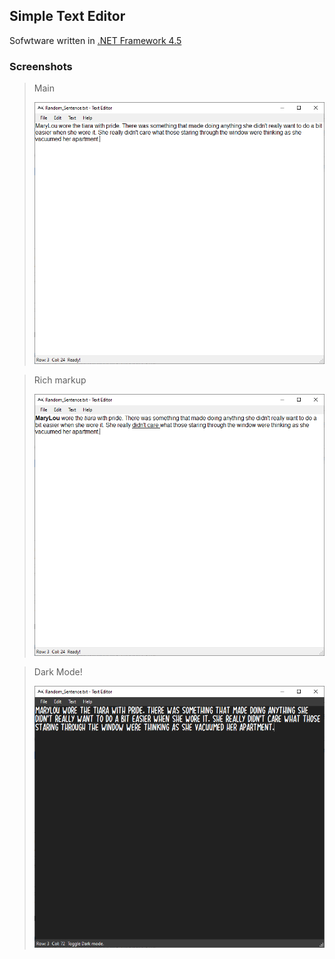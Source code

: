 ## Simple Text Editor

Sofwtware written in [.NET Framework 4.5](https://dotnet.microsoft.com/en-us/download/dotnet-framework/net45)

### Screenshots

> Main
> 
> ![Main](/img/demo.PNG)

> Rich markup
> 
> ![Rich markup](/img/bold.PNG)

> Dark Mode!
> 
> ![Dark mode](/img/dark.PNG)
